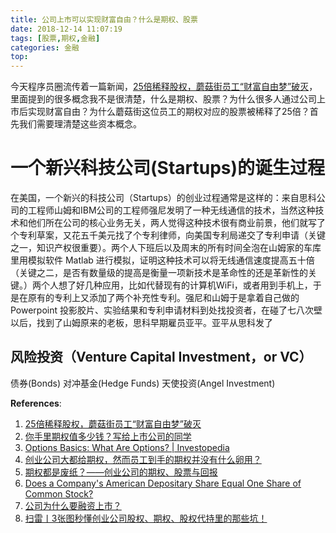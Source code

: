 ```yaml
---
title: 公司上市可以实现财富自由？什么是期权、股票
date: 2018-12-14 11:07:19
tags: [股票,期权,金融]
categories: 金融
top:
---
```

今天程序员圈流传着一篇新闻，[25倍稀释股权，蘑菇街员工“财富自由梦”破灭](https://www.jiemian.com/article/2703824.html)，里面提到的很多概念我不是很清楚，什么是期权、股票？为什么很多人通过公司上市后实现财富自由？为什么蘑菇街这位员工的期权对应的股票被稀释了25倍？首先我们需要理清楚这些资本概念。

# 一个新兴科技公司(Startups)的诞生过程
在美国，一个新兴的科技公司（Startups）的创业过程通常是这样的：来自思科公司的工程师山姆和IBM公司的工程师强尼发明了一种无线通信的技术，当然这种技术和他们所在公司的核心业务无关，两人觉得这种技术很有商业前景，他们就写了个专利草案，又花五千美元找了个专利律师，向美国专利局递交了专利申请（关键之一，知识产权很重要）。两个人下班后以及周末的所有时间全泡在山姆家的车库里用模拟软件 Matlab 进行模拟，证明这种技术可以将无线通信速度提高五十倍（关键之二，是否有数量级的提高是衡量一项新技术是革命性的还是革新性的关键。）两个人想了好几种应用，比如代替现有的计算机WiFi，或者用到手机上，于是在原有的专利上又添加了两个补充性专利。强尼和山姆于是拿着自己做的 Powerpoint 投影胶片、实验结果和专利申请材料到处找投资者，在碰了七八次壁以后，找到了山姆原来的老板，思科早期雇员亚平。亚平从思科发了


## 风险投资（Venture Capital Investment，or VC）

债券(Bonds)
对冲基金(Hedge Funds)
天使投资(Angel Investment)

**References**:
1. [25倍稀释股权，蘑菇街员工“财富自由梦”破灭](https://www.jiemian.com/article/2703824.html)
2. [你手里期权值多少钱？写给上市公司的同学](https://xueqiu.com/8680422520/24094156)
3. [Options Basics: What Are Options? | Investopedia](https://www.investopedia.com/university/options/)
4. [创业公司大都给期权，然而员工到手的期权并没有什么卵用？](https://news.newseed.cn/p/1320449)
5. [期权都是废纸？——创业公司的期权、股票与回报](https://blog.coding.net/blog/options)
6. [Does a Company's American Depositary Share Equal One Share of Common Stock?](https://www.investopedia.com/ask/answers/06/adshares.asp)
7. [公司为什么要融资上市？](https://www.zhihu.com/question/19988574)
8. [扫雷丨3张图秒懂创业公司股权、期权、股权代持里的那些坑！](http://column.iresearch.cn/b/201703/795031.shtml)
